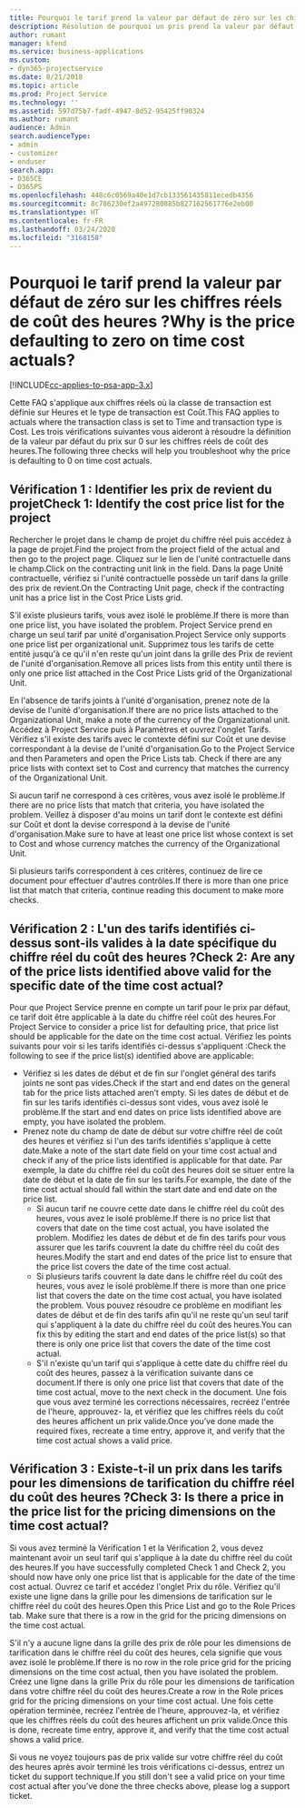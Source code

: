 ```yaml
---
title: Pourquoi le tarif prend la valeur par défaut de zéro sur les chiffres réels de coût des heures ?
description: Résolution de pourquoi un pris prend la valeur par défaut de 0 sur les chiffres réels de coût des heures.
author: rumant
manager: kfend
ms.service: business-applications
ms.custom:
- dyn365-projectservice
ms.date: 8/21/2018
ms.topic: article
ms.prod: Project Service
ms.technology: ''
ms.assetid: 597d75b7-fadf-4947-8d52-95425ff90324
ms.author: rumant
audience: Admin
search.audienceType:
- admin
- customizer
- enduser
search.app:
- D365CE
- D365PS
ms.openlocfilehash: 448c6c0569a40e1d7cb133561435811ecedb4356
ms.sourcegitcommit: 8c786230ef2a497280885b827162561776e2eb00
ms.translationtype: HT
ms.contentlocale: fr-FR
ms.lasthandoff: 03/24/2020
ms.locfileid: "3168158"
---
```

# <a name="why-is-the-price-defaulting-to-zero-on-time-cost-actuals"></a><span data-ttu-id="b2a8a-103">Pourquoi le tarif prend la valeur par défaut de zéro sur les chiffres réels de coût des heures ?</span><span class="sxs-lookup"><span data-stu-id="b2a8a-103">Why is the price defaulting to zero on time cost actuals?</span></span>

[!INCLUDE[cc-applies-to-psa-app-3.x](../includes/cc-applies-to-psa-app-3x.md)]

<span data-ttu-id="b2a8a-104">Cette FAQ s'applique aux chiffres réels où la classe de transaction est définie sur Heures et le type de transaction est Coût.</span><span class="sxs-lookup"><span data-stu-id="b2a8a-104">This FAQ applies to actuals where the transaction class is set to Time and transaction type is Cost.</span></span> <span data-ttu-id="b2a8a-105">Les trois vérifications suivantes vous aideront à résoudre la définition de la valeur par défaut du prix sur 0 sur les chiffres réels de coût des heures.</span><span class="sxs-lookup"><span data-stu-id="b2a8a-105">The following three checks will help you troubleshoot why the price is defaulting to 0 on time cost actuals.</span></span>
 
## <a name="check-1-identify-the-cost-price-list-for-the-project"></a><span data-ttu-id="b2a8a-106">Vérification 1 : Identifier les prix de revient du projet</span><span class="sxs-lookup"><span data-stu-id="b2a8a-106">Check 1: Identify the cost price list for the project</span></span>

<span data-ttu-id="b2a8a-107">Rechercher le projet dans le champ de projet du chiffre réel puis accédez à la page de projet.</span><span class="sxs-lookup"><span data-stu-id="b2a8a-107">Find the project from the project field of the actual and then go to the project page.</span></span> <span data-ttu-id="b2a8a-108">Cliquez sur le lien de l'unité contractuelle dans le champ.</span><span class="sxs-lookup"><span data-stu-id="b2a8a-108">Click on the contracting unit link in the field.</span></span> <span data-ttu-id="b2a8a-109">Dans la page Unité contractuelle, vérifiez si l'unité contractuelle possède un tarif dans la grille des prix de revient.</span><span class="sxs-lookup"><span data-stu-id="b2a8a-109">On the Contracting Unit page, check if the contracting unit has a price list in the Cost Price Lists grid.</span></span>

<span data-ttu-id="b2a8a-110">S'il existe plusieurs tarifs, vous avez isolé le problème.</span><span class="sxs-lookup"><span data-stu-id="b2a8a-110">If there is more than one price list, you have isolated the problem.</span></span> <span data-ttu-id="b2a8a-111">Project Service prend en charge un seul tarif par unité d'organisation.</span><span class="sxs-lookup"><span data-stu-id="b2a8a-111">Project Service only supports one price list per organizational unit.</span></span> <span data-ttu-id="b2a8a-112">Supprimez tous les tarifs de cette entité jusqu'à ce qu'il n'en reste qu'un joint dans la grille des Prix de revient de l'unité d'organisation.</span><span class="sxs-lookup"><span data-stu-id="b2a8a-112">Remove all prices lists from this entity until there is only one price list attached in the Cost Price Lists grid of the Organizational Unit.</span></span>

<span data-ttu-id="b2a8a-113">En l'absence de tarifs joints à l'unité d'organisation, prenez note de la devise de l'unité d'organisation.</span><span class="sxs-lookup"><span data-stu-id="b2a8a-113">If there are no price lists attached to the Organizational Unit, make a note of the currency of the Organizational unit.</span></span> <span data-ttu-id="b2a8a-114">Accédez à Project Service puis à Paramètres et ouvrez l'onglet Tarifs. Vérifiez s'il existe des tarifs avec le contexte défini sur Coût et une devise correspondant à la devise de l'unité d'organisation.</span><span class="sxs-lookup"><span data-stu-id="b2a8a-114">Go to the Project Service and then Parameters and open the Price Lists tab. Check if there are any price lists with context set to Cost and currency that matches the currency of the Organizational Unit.</span></span>
 
<span data-ttu-id="b2a8a-115">Si aucun tarif ne correspond à ces critères, vous avez isolé le problème.</span><span class="sxs-lookup"><span data-stu-id="b2a8a-115">If there are no price lists that match that criteria, you have isolated the problem.</span></span> <span data-ttu-id="b2a8a-116">Veillez à disposer d'au moins un tarif dont le contexte est défini sur Coût et dont la devise correspond à la devise de l'unité d'organisation.</span><span class="sxs-lookup"><span data-stu-id="b2a8a-116">Make sure to have at least one price list whose context is set to Cost and whose currency matches the currency of the Organizational Unit.</span></span>

<span data-ttu-id="b2a8a-117">Si plusieurs tarifs correspondent à ces critères, continuez de lire ce document pour effectuer d'autres contrôles.</span><span class="sxs-lookup"><span data-stu-id="b2a8a-117">If there is more than one price list that match that criteria, continue reading this document to make more checks.</span></span>

## <a name="check-2-are-any-of-the-price-lists-identified-above-valid-for-the-specific-date-of-the-time-cost-actual"></a><span data-ttu-id="b2a8a-118">Vérification 2 : L'un des tarifs identifiés ci-dessus sont-ils valides à la date spécifique du chiffre réel du coût des heures ?</span><span class="sxs-lookup"><span data-stu-id="b2a8a-118">Check 2: Are any of the price lists identified above valid for the specific date of the time cost actual?</span></span>

<span data-ttu-id="b2a8a-119">Pour que Project Service prenne en compte un tarif pour le prix par défaut, ce tarif doit être applicable à la date du chiffre réel coût des heures.</span><span class="sxs-lookup"><span data-stu-id="b2a8a-119">For Project Service to consider a price list for defaulting price, that price list should be applicable for the date on the time cost actual.</span></span> <span data-ttu-id="b2a8a-120">Vérifiez les points suivants pour voir si les tarifs identifiés ci-dessus s'appliquent :</span><span class="sxs-lookup"><span data-stu-id="b2a8a-120">Check the following to see if the price list(s) identified above are applicable:</span></span>

- <span data-ttu-id="b2a8a-121">Vérifiez si les dates de début et de fin sur l'onglet général des tarifs joints ne sont pas vides.</span><span class="sxs-lookup"><span data-stu-id="b2a8a-121">Check if the start and end dates on the general tab for the price lists attached aren’t empty.</span></span> <span data-ttu-id="b2a8a-122">Si les dates de début et de fin sur les tarifs identifiés ci-dessus sont vides, vous avez isolé le problème.</span><span class="sxs-lookup"><span data-stu-id="b2a8a-122">If the start and end dates on price lists identified above are empty, you have isolated the problem.</span></span> 
- <span data-ttu-id="b2a8a-123">Prenez note du champ de date de début sur votre chiffre réel de coût des heures et vérifiez si l'un des tarifs identifiés s'applique à cette date.</span><span class="sxs-lookup"><span data-stu-id="b2a8a-123">Make a note of the start date field on your time cost actual and check if any of the price lists identified is applicable for that date.</span></span> <span data-ttu-id="b2a8a-124">Par exemple, la date du chiffre réel du coût des heures doit se situer entre la date de début et la date de fin sur les tarifs.</span><span class="sxs-lookup"><span data-stu-id="b2a8a-124">For example, the date of the time cost actual should fall within the start date and end date on the price list.</span></span> 
    - <span data-ttu-id="b2a8a-125">Si aucun tarif ne couvre cette date dans le chiffre réel du coût des heures, vous avez le isolé problème.</span><span class="sxs-lookup"><span data-stu-id="b2a8a-125">If there is no price list that covers that date on the time cost actual, you have isolated the problem.</span></span> <span data-ttu-id="b2a8a-126">Modifiez les dates de début et de fin des tarifs pour vous assurer que les tarifs couvrent la date du chiffre réel du coût des heures.</span><span class="sxs-lookup"><span data-stu-id="b2a8a-126">Modify the start and end dates of the price list to ensure that the price list covers the date of the time cost actual.</span></span> 
    - <span data-ttu-id="b2a8a-127">Si plusieurs tarifs couvrent la date dans le chiffre réel du coût des heures, vous avez le isolé problème.</span><span class="sxs-lookup"><span data-stu-id="b2a8a-127">If there is more than one price list that covers the date on the time cost actual, you have isolated the problem.</span></span> <span data-ttu-id="b2a8a-128">Vous pouvez résoudre ce problème en modifiant les dates de début et de fin des tarifs afin qu'il ne reste qu'un seul tarif qui s'appliquent à la date du chiffre réel du coût des heures.</span><span class="sxs-lookup"><span data-stu-id="b2a8a-128">You can fix this by editing the start and end dates of the price list(s) so that there is only one price list that covers the date of the time cost actual.</span></span> 
    - <span data-ttu-id="b2a8a-129">S'il n'existe qu'un tarif qui s'applique à cette date du chiffre réel du coût des heures, passez à la vérification suivante dans ce document.</span><span class="sxs-lookup"><span data-stu-id="b2a8a-129">If there is only one price list that covers that date of the time cost actual, move to the next check in the document.</span></span>
<span data-ttu-id="b2a8a-130">Une fois que vous avez terminé les corrections nécessaires, recréez l'entrée de l'heure, approuvez- la, et vérifiez que les chiffres réels du coût des heures affichent un prix valide.</span><span class="sxs-lookup"><span data-stu-id="b2a8a-130">Once you’ve done made the required fixes, recreate a time entry, approve it, and verify that the time cost actual shows a valid price.</span></span>

## <a name="check-3-is-there-a-price-in-the-price-list-for-the-pricing-dimensions-on-the-time-cost-actual"></a><span data-ttu-id="b2a8a-131">Vérification 3 : Existe-t-il un prix dans les tarifs pour les dimensions de tarification du chiffre réel du coût des heures ?</span><span class="sxs-lookup"><span data-stu-id="b2a8a-131">Check 3: Is there a price in the price list for the pricing dimensions on the time cost actual?</span></span>

<span data-ttu-id="b2a8a-132">Si vous avez terminé la Vérification 1 et la Vérification 2, vous devez maintenant avoir un seul tarif qui s'applique à la date du chiffre réel du coût des heures.</span><span class="sxs-lookup"><span data-stu-id="b2a8a-132">If you have successfully completed Check 1 and Check 2, you should now have only one price list that is applicable for the date of the time cost actual.</span></span> <span data-ttu-id="b2a8a-133">Ouvrez ce tarif et accédez l'onglet Prix du rôle. Vérifiez qu'il existe une ligne dans la grille pour les dimensions de tarification sur le chiffre réel du coût des heures.</span><span class="sxs-lookup"><span data-stu-id="b2a8a-133">Open this Price List and go to the Role Prices tab. Make sure that there is a row in the grid for the pricing dimensions on the time cost actual.</span></span>

<span data-ttu-id="b2a8a-134">S'il n'y a aucune ligne dans la grille des prix de rôle pour les dimensions de tarification dans le chiffre réel du coût des heures, cela signifie que vous avez isolé le problème.</span><span class="sxs-lookup"><span data-stu-id="b2a8a-134">If there is no row in the role price grid for the pricing dimensions on the time cost actual, then you have isolated the problem.</span></span> <span data-ttu-id="b2a8a-135">Créez une ligne dans la grille Prix du rôle pour les dimensions de tarification dans votre chiffre réel du coût des heures.</span><span class="sxs-lookup"><span data-stu-id="b2a8a-135">Create a row in the Role prices grid for the pricing dimensions on your time cost actual.</span></span> <span data-ttu-id="b2a8a-136">Une fois cette opération terminée, recréez l'entrée de l'heure, approuvez-la, et vérifiez que les chiffres réels du coût des heures affichent un prix valide.</span><span class="sxs-lookup"><span data-stu-id="b2a8a-136">Once this is done, recreate time entry, approve it, and verify that the time cost actual shows a valid price.</span></span>
 
<span data-ttu-id="b2a8a-137">Si vous ne voyez toujours pas de prix valide sur votre chiffre réel du coût des heures après avoir terminé les trois vérifications ci-dessus, entrez un ticket du support technique.</span><span class="sxs-lookup"><span data-stu-id="b2a8a-137">If you still don't see a valid price on your time cost actual after you’ve done the three checks above, please log a support ticket.</span></span>



